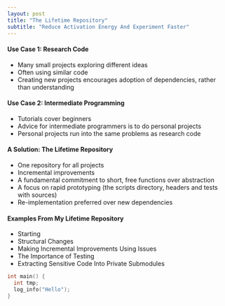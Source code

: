 ```yaml
---
layout: post
title: "The Lifetime Repository"
subtitle: "Reduce Activation Energy And Experiment Faster"
---
```


#### Use Case 1: Research Code
- Many small projects exploring different ideas
- Often using similar code
- Creating new projects encourages adoption of dependencies, rather than understanding

#### Use Case 2: Intermediate Programming
- Tutorials cover beginners
- Advice for intermediate programmers is to do personal projects
- Personal projects run into the same problems as research code

#### A Solution: The Lifetime Repository
- One repository for all projects
- Incremental improvements
- A fundamental commitment to short, free functions over abstraction
- A focus on rapid prototyping (the scripts directory, headers and tests with sources)
- Re-implementation preferred over new dependencies

#### Examples From My Lifetime Repository
- Starting
- Structural Changes
- Making Incremental Improvements Using Issues
- The Importance of Testing
- Extracting Sensitive Code Into Private Submodules

```c++
int main() {
  int tmp;
  log_info("Hello");
}
```
